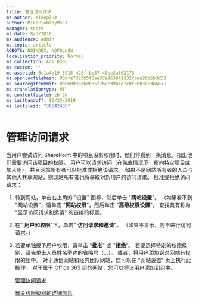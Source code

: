 ```yaml
---
title: 管理访问请求
ms.author: mikeplum
author: MikePlumleyMSFT
manager: scotv
ms.date: 8/3/2018
ms.audience: Admin
ms.topic: article
ROBOTS: NOINDEX, NOFOLLOW
localization_priority: Normal
ms.collection: Adm_O365
ms.custom: ''
ms.assetid: 6c1a4b19-5915-428f-bc57-40ee2af62178
ms.openlocfilehash: 90dfe7323b5f0ae37e963b413327bee2bc6b3d33
ms.sourcegitcommit: 0b06093dabd685f76cc39b1d7c0f8b03883b6e79
ms.translationtype: MT
ms.contentlocale: zh-CN
ms.lasthandoff: 10/25/2019
ms.locfileid: "36542485"
---
```

# <a name="manage-access-requests"></a>管理访问请求

当用户尝试访问 SharePoint 中的项且没有权限时，他们将看到一条消息，指出他们需要访问该项目的权限。 用户可以请求访问（在某些情况下，指向特定项目或加入组），并且网站所有者可以批准或拒绝该请求。 如果不是网站所有者的人员与其他人共享网站，则网站所有者也将获取对新用户的访问请求。 批准或拒绝访问请求：
  
1. 转到网站，单击右上角的 "设置" 图标，然后单击 "**网站设置**"。 （如果看不到 "网站设置"，请单击 "**网站权限**"，然后单击 "**高级权限设置**"。 查找具有称为 "显示访问请求和邀请" 的链接的标题。
    
2. 在" **用户和权限**"下，单击" **访问请求和邀请**"。 （如果不显示，则不进行访问请求。）
    
3. 若要单独授予用户权限，请单击 "**批准**" 或 "**拒绝**"。 若要选择特定的权限级别，请先单击人员姓名旁边的省略号（...）。 或者，将用户添加到对网站有权限的组中。 对于通信网站和经典团队网站，您可以在 "网站设置" 页上执行此操作。 对于属于 Office 365 组的网站，您可以将该用户添加到组中。
    
    [管理访问请求](https://go.microsoft.com/fwlink/?linkid=2008747)
    
    [有关权限级别的详细信息](https://go.microsoft.com/fwlink/?linkid=867071)
    

